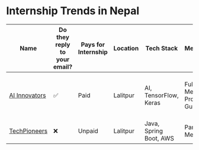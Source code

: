 # Internship Trends in Nepal


| Name                                                | Do they reply to your email? | Pays for Internship | Location   | Tech Stack            | Mentorship                    | Hiring Possibility                           | Remote                           | Last Updated |
| --------------------------------------------------- | ---------------------------- | ------------------- | ---------- | --------------------- | ------------------------------ | -------------------------------------------- | --------------------------------- | ------------ |
| [AI Innovators](https://aiinnovators.com) | ✅ | Paid | Lalitpur | AI, TensorFlow, Keras | Full Mentorship, Project Guidance | Possibly, depending on performance, Internship-to-Contract | Fully Remote | 2024-01-01 |
| [TechPioneers](https://techpioneers.com) | ❌ | Unpaid | Lalitpur | Java, Spring Boot, AWS | Partial Mentorship | Hired rarely | Hybrid, Remote-Friendly | 2024-01-01 |
